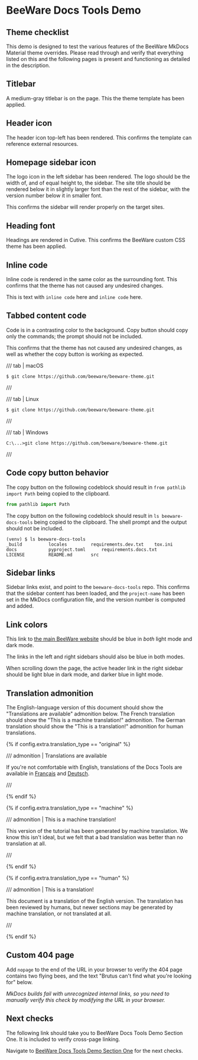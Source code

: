 # BeeWare Docs Tools Demo

## Theme checklist

This demo is designed to test the various features of the BeeWare
MkDocs Material theme overrides. Please read through and verify
that everything listed on this and the following pages is present
and functioning as detailed in the description.

## Titlebar

A medium-gray titlebar is on the page. This the theme template
has been applied.

## Header icon

The header icon top-left has been rendered. This confirms the template
can reference external resources.

## Homepage sidebar icon

The logo icon in the left sidebar has been rendered. The logo should be
the width of, and of equal height to, the sidebar. The site title should
be rendered below it in slightly larger font than the rest of the
sidebar, with the version number below it in smaller font.

This confirms the sidebar will render properly on the target sites.

## Heading font

Headings are rendered in Cutive. This confirms the BeeWare custom CSS
theme has been applied.

## Inline code

Inline code is rendered in the same color as the surrounding font. This
confirms that the theme has not caused any undesired changes.

This is text with `inline code` here and `inline code` here.

## Tabbed content code

Code is in a contrasting color to the background. Copy button should
copy only the commands; the prompt should not be included.

This confirms that the theme has not caused any undesired changes,
as well as whether the copy button is working as expected.

/// tab | macOS

``` console
$ git clone https://github.com/beeware/beeware-theme.git
```

///

/// tab | Linux

``` console
$ git clone https://github.com/beeware/beeware-theme.git
```

///

/// tab | Windows

``` doscon
C:\...>git clone https://github.com/beeware/beeware-theme.git
```

///

## Code copy button behavior

The copy button on the following codeblock should result in `from pathlib
import Path` being copied to the clipboard.

```python
from pathlib import Path
```

The copy button on the following codeblock should result in `ls
beeware-docs-tools` being copied to the clipboard. The shell prompt and
the output should not be included.

```console
(venv) $ ls beeware-docs-tools
_build			locales			requirements.dev.txt	tox.ini
docs			pyproject.toml		requirements.docs.txt
LICENSE			README.md		src
```

## Sidebar links

Sidebar links exist, and point to the `beeware-docs-tools` repo. This
confirms that the sidebar content has been loaded, and the `project-name`
has been set in the MkDocs configuration file, and the version number is
computed and added.

## Link colors

This link to [the main BeeWare website](https://beeware.org) should be blue
in *both* light mode and dark mode.

The links in the left and right sidebars should also be blue in both modes.

When scrolling down the page, the active header link in the right sidebar
should be light blue in dark mode, and darker blue in light mode.

## Translation admonition

The English-language version of this document should show the "Translations
are available" admonition below. The French translation should show the "This is
a machine translation!" admonition. The German translation should show the
"This is a translation!" admonition for human translations.

{% if config.extra.translation_type == "original" %}

/// admonition | Translations are available

If you're not comfortable with English, translations of the Docs Tools
are available in
[Français](https://beeware-docs-tools.readthedocs.io/fr/latest/)
and
[Deutsch](https://beeware-docs-tools.readthedocs.io/de/latest/).

///

{% endif %}

{% if config.extra.translation_type == "machine" %}

/// admonition | This is a machine translation!

This version of the tutorial has been generated by machine translation.
We know this isn't ideal, but we felt that a bad translation was better
than no translation at all.

///

{% endif %}

{% if config.extra.translation_type == "human" %}

/// admonition | This is a translation!

This document is a translation of the English version. The translation
has been reviewed by humans, but newer sections may be generated by
machine translation, or not translated at all.

///

{% endif %}

## Custom 404 page

Add `nopage` to the end of the URL in your browser to verify the 404
page contains two flying bees, and the text "Brutus can't find what
you're looking for" below.

*MkDocs builds fail with unrecognized internal links, so you need to
manually verify this check by modifying the URL in your browser.*

## Next checks

The following link should take you to BeeWare Docs Tools Demo Section
One. It is included to verify cross-page linking.

Navigate to [BeeWare Docs Tools Demo Section One](section_one/index.md) for the
next checks.
